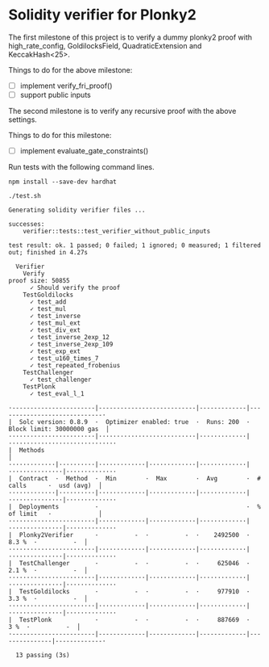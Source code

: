 # Solidity verifier for Plonky2

The first milestone of this project is to verify a dummy plonky2 proof with high_rate_config, GoldilocksField,
QuadraticExtension and KeccakHash<25>.

Things to do for the above milestone:

+ [ ] implement verify_fri_proof()
+ [ ] support public inputs

The second milestone is to verify any recursive proof with the above settings.

Things to do for this milestone:

+ [ ] implement evaluate_gate_constraints()

Run tests with the following command lines.

```shell
npm install --save-dev hardhat
```

```shell
./test.sh

Generating solidity verifier files ...

successes:
    verifier::tests::test_verifier_without_public_inputs

test result: ok. 1 passed; 0 failed; 1 ignored; 0 measured; 1 filtered out; finished in 4.27s

  Verifier
    Verify
proof size: 50855
      ✓ Should verify the proof
    TestGoldilocks
      ✓ test_add
      ✓ test_mul
      ✓ test_inverse
      ✓ test_mul_ext
      ✓ test_div_ext
      ✓ test_inverse_2exp_12
      ✓ test_inverse_2exp_109
      ✓ test_exp_ext
      ✓ test_u160_times_7
      ✓ test_repeated_frobenius
    TestChallenger
      ✓ test_challenger
    TestPlonk
      ✓ test_eval_l_1

·-----------------------|---------------------------|-------------|-----------------------------·
|  Solc version: 0.8.9  ·  Optimizer enabled: true  ·  Runs: 200  ·  Block limit: 30000000 gas  │
························|···························|·············|······························
|  Methods                                                                                      │
·············|··········|·············|·············|·············|···············|··············
|  Contract  ·  Method  ·  Min        ·  Max        ·  Avg        ·  # calls      ·  usd (avg)  │
·············|··········|·············|·············|·············|···············|··············
|  Deployments          ·                                         ·  % of limit   ·             │
························|·············|·············|·············|···············|··············
|  Plonky2Verifier      ·          -  ·          -  ·    2492500  ·        8.3 %  ·          -  │
························|·············|·············|·············|···············|··············
|  TestChallenger       ·          -  ·          -  ·     625046  ·        2.1 %  ·          -  │
························|·············|·············|·············|···············|··············
|  TestGoldilocks       ·          -  ·          -  ·     977910  ·        3.3 %  ·          -  │
························|·············|·············|·············|···············|··············
|  TestPlonk            ·          -  ·          -  ·     887669  ·          3 %  ·          -  │
·-----------------------|-------------|-------------|-------------|---------------|-------------·

  13 passing (3s)
```

